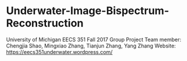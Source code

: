 # Underwater-Image-Bispectrum-Reconstruction
University of Michigan 
EECS 351 Fall 2017 Group Project
Team member: Chengjia Shao, Mingxiao Zhang, Tianjun Zhang, Yang Zhang
Website: https://eecs351underwater.wordpress.com/

